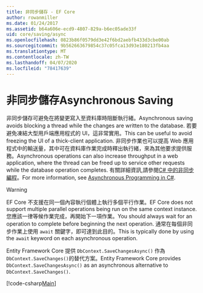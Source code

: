 ```yaml
---
title: 非同步儲存 - EF Core
author: rowanmiller
ms.date: 01/24/2017
ms.assetid: b64a606e-ecd9-4807-829a-b6ec05ade33f
uid: core/saving/async
ms.openlocfilehash: 0823b86f0579dd3e42f6bd2aebfb433d3cbe00ab
ms.sourcegitcommit: 9b562663679854c37c05fca13d93e180213fb4aa
ms.translationtype: MT
ms.contentlocale: zh-TW
ms.lasthandoff: 04/07/2020
ms.locfileid: "78417639"
---
```

# <a name="asynchronous-saving"></a><span data-ttu-id="b1130-102">非同步儲存</span><span class="sxs-lookup"><span data-stu-id="b1130-102">Asynchronous Saving</span></span>

<span data-ttu-id="b1130-103">非同步儲存可避免在將變更寫入至資料庫時阻斷執行緒。</span><span class="sxs-lookup"><span data-stu-id="b1130-103">Asynchronous saving avoids blocking a thread while the changes are written to the database.</span></span> <span data-ttu-id="b1130-104">若要避免凍結大型用戶端應用程式的 UI，這非常實用。</span><span class="sxs-lookup"><span data-stu-id="b1130-104">This can be useful to avoid freezing the UI of a thick-client application.</span></span> <span data-ttu-id="b1130-105">非同步作業也可以提高 Web 應用程式中的輸送量，其中可在資料庫作業完成時釋出執行緒，來為其他要求提供服務。</span><span class="sxs-lookup"><span data-stu-id="b1130-105">Asynchronous operations can also increase throughput in a web application, where the thread can be freed up to service other requests while the database operation completes.</span></span> <span data-ttu-id="b1130-106">有關詳細資訊,請參閱[C# 中的非同步編程](https://docs.microsoft.com/dotnet/csharp/async)。</span><span class="sxs-lookup"><span data-stu-id="b1130-106">For more information, see [Asynchronous Programming in C#](https://docs.microsoft.com/dotnet/csharp/async).</span></span>

> [!WARNING]  
> <span data-ttu-id="b1130-107">EF Core 不支援在同一個內容執行個體上執行多個平行作業。</span><span class="sxs-lookup"><span data-stu-id="b1130-107">EF Core does not support multiple parallel operations being run on the same context instance.</span></span> <span data-ttu-id="b1130-108">您應該一律等候作業完成，再開始下一項作業。</span><span class="sxs-lookup"><span data-stu-id="b1130-108">You should always wait for an operation to complete before beginning the next operation.</span></span> <span data-ttu-id="b1130-109">通常在每個非同步作業上使用 `await` 關鍵字，即可達到此目的。</span><span class="sxs-lookup"><span data-stu-id="b1130-109">This is typically done by using the `await` keyword on each asynchronous operation.</span></span>

<span data-ttu-id="b1130-110">Entity Framework Core 提供 `DbContext.SaveChangesAsync()` 作為 `DbContext.SaveChanges()`的替代方案。</span><span class="sxs-lookup"><span data-stu-id="b1130-110">Entity Framework Core provides `DbContext.SaveChangesAsync()` as an asynchronous alternative to `DbContext.SaveChanges()`.</span></span>

[!code-csharp[Main](../../../samples/core/Saving/Async/Sample.cs#Sample)]
